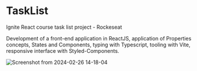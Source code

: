 # TaskList

Ignite React course task list project - Rockeseat

Development of a front-end application in ReactJS, application of Properties concepts, States and Components, typing with Typescript, tooling with Vite, responsive interface with Styled-Components. 

![Screenshot from 2024-02-26 14-18-04](https://github.com/claucssouza/task-list-challenge-rocketseat/assets/17362555/a4d6e5d3-f5e9-44ff-b638-8a3885f3b866)
